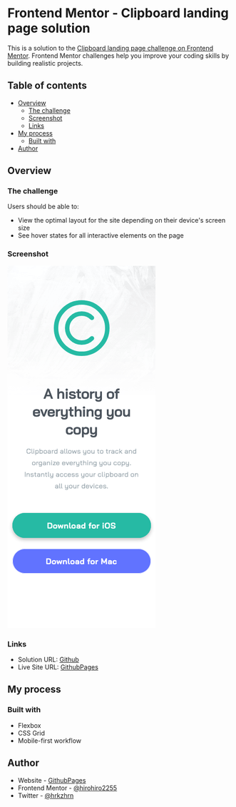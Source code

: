 # Frontend Mentor - Clipboard landing page solution

This is a solution to the [Clipboard landing page challenge on Frontend Mentor](https://www.frontendmentor.io/challenges/clipboard-landing-page-5cc9bccd6c4c91111378ecb9). Frontend Mentor challenges help you improve your coding skills by building realistic projects.

## Table of contents

- [Overview](#overview)
  - [The challenge](#the-challenge)
  - [Screenshot](#screenshot)
  - [Links](#links)
- [My process](#my-process)
  - [Built with](#built-with)
- [Author](#author)

## Overview

### The challenge

Users should be able to:

- View the optimal layout for the site depending on their device's screen size
- See hover states for all interactive elements on the page

### Screenshot

![Screenshot on Mobile](./clipboard-landing-page.png)

### Links

- Solution URL: [Github](https://github.com/hirohiro2255/hirohiro2255.github.io/tree/master/frontendmentor/junior/clipboard-landing-page)
- Live Site URL: [GithubPages](https://hirohiro2255.github.io/frontendmentor/junior/clipboard-landing-page/index.html)

## My process

### Built with

- Flexbox
- CSS Grid
- Mobile-first workflow

## Author

- Website - [GithubPages](https://hirohiro2255.github.io/)
- Frontend Mentor - [@hirohiro2255](https://www.frontendmentor.io/profile/hirohiro2255)
- Twitter - [@hrkzhrn](https://www.twitter.com/hrkzhrn)
